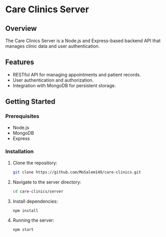 # Care Clinics Server

## Overview

The Care Clinics Server is a Node.js and Express-based backend API that manages clinic data and user authentication.

## Features

- RESTful API for managing appointments and patient records.
- User authentication and authorization.
- Integration with MongoDB for persistent storage.

## Getting Started

### Prerequisites

- Node.js
- MongoDB
- Express

### Installation

1. Clone the repository:
   ```bash
   git clone https://github.com/MoSalem149/care-clinics.git
   ```
2. Navigate to the server directory:
   ```bash
   cd care-clinics/server
   ```
3. Install dependencies:
   ```bash
   npm install
   ```
4. Running the server:
   ```bash
   npm start
   ```
